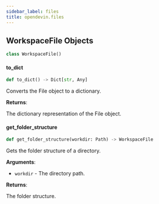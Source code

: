 ```yaml
---
sidebar_label: files
title: opendevin.files
---
```


## WorkspaceFile Objects

```python
class WorkspaceFile()
```

#### to\_dict

```python
def to_dict() -> Dict[str, Any]
```

Converts the File object to a dictionary.

**Returns**:

  The dictionary representation of the File object.

#### get\_folder\_structure

```python
def get_folder_structure(workdir: Path) -> WorkspaceFile
```

Gets the folder structure of a directory.

**Arguments**:

- `workdir` - The directory path.
  

**Returns**:

  The folder structure.

